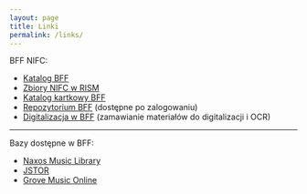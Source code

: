 ```yaml
---
layout: page
title: Linki
permalink: /links/
---
```


BFF NIFC:

- <a target="new" href="http://biblioteka.nifc.pl/">Katalog BFF</a>
- <a target="new" href="https://opac.rism.info/metaopac/search?View=rism&l=en&q=pl-wbfc">Zbiory NIFC w RISM</a>
- <a target="new" href="http://148.81.200.238/katalog/alfabet.html">Katalog kartkowy BFF</a>
- <a target="new" href="http://148.81.200.238/">Repozytorium BFF</a> (dostępne po zalogowaniu)
- <a target="new" href="https://goo.gl/forms/34HtBsd7YXf6Pb3F3">Digitalizacja w BFF</a> (zamawianie materiałów do digitalizacji i OCR)

---

Bazy dostępne w BFF:

- <a target="new" href="http://nifc.naxosmusiclibrary.com">Naxos Music Library</a>
- <a target="new" href="http://jstor.com">JSTOR</a>
- <a target="new" href="http://www.oxfordmusiconline.com/grovemusic/">Grove Music Online</a>
